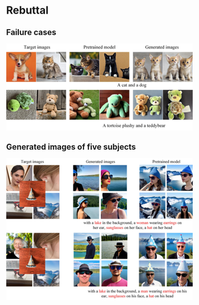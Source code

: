

# Rebuttal


## Failure cases

![image](https://github.com/anonymouscones/anonymous/blob/main/assets/failure_cases.jpg)

## Generated images of five subjects

![image](https://github.com/anonymouscones/anonymous/blob/main/assets/five_subjects.jpg)

